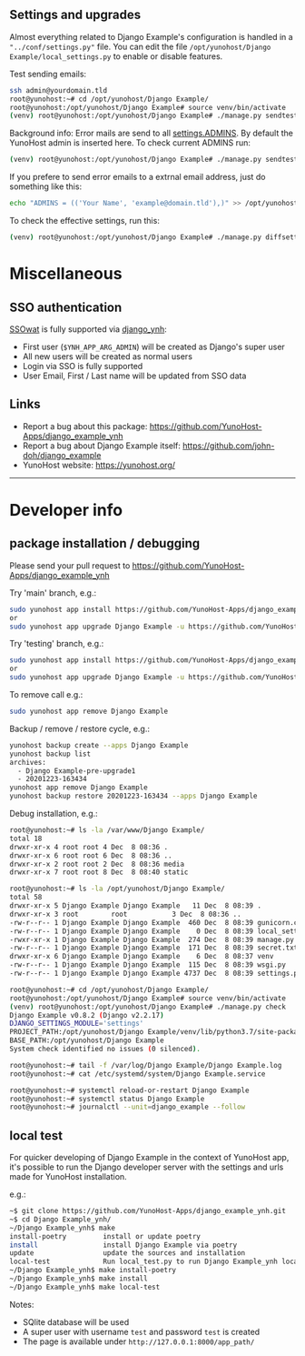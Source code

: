 ## Settings and upgrades

Almost everything related to Django Example's configuration is handled in a `"../conf/settings.py"` file.
You can edit the file `/opt/yunohost/Django Example/local_settings.py` to enable or disable features.

Test sending emails:

```bash
ssh admin@yourdomain.tld
root@yunohost:~# cd /opt/yunohost/Django Example/
root@yunohost:/opt/yunohost/Django Example# source venv/bin/activate
(venv) root@yunohost:/opt/yunohost/Django Example# ./manage.py sendtestemail --admins
```

Background info: Error mails are send to all [settings.ADMINS](https://docs.djangoproject.com/en/2.2/ref/settings/#std:setting-ADMINS). By default the YunoHost admin is inserted here.
To check current ADMINS run:

```bash
(venv) root@yunohost:/opt/yunohost/Django Example# ./manage.py sendtestemail --admins
```

If you prefere to send error emails to a extrnal email address, just do something like this:

```bash
echo "ADMINS = (('Your Name', 'example@domain.tld'),)" >> /opt/yunohost/Django Example/local_settings.py
```

To check the effective settings, run this:
```bash
(venv) root@yunohost:/opt/yunohost/Django Example# ./manage.py diffsettings
```


# Miscellaneous


## SSO authentication

[SSOwat](https://github.com/YunoHost/SSOwat) is fully supported via [django_ynh](https://github.com/YunoHost-Apps/django_ynh):

* First user (`$YNH_APP_ARG_ADMIN`) will be created as Django's super user
* All new users will be created as normal users
* Login via SSO is fully supported
* User Email, First / Last name will be updated from SSO data


## Links

 * Report a bug about this package: https://github.com/YunoHost-Apps/django_example_ynh
 * Report a bug about Django Example itself: https://github.com/john-doh/django_example
 * YunoHost website: https://yunohost.org/

---

# Developer info

## package installation / debugging

Please send your pull request to https://github.com/YunoHost-Apps/django_example_ynh

Try 'main' branch, e.g.:
```bash
sudo yunohost app install https://github.com/YunoHost-Apps/django_example_ynh/tree/master --debug
or
sudo yunohost app upgrade Django Example -u https://github.com/YunoHost-Apps/django_example_ynh/tree/master --debug
```

Try 'testing' branch, e.g.:
```bash
sudo yunohost app install https://github.com/YunoHost-Apps/django_example_ynh/tree/testing --debug
or
sudo yunohost app upgrade Django Example -u https://github.com/YunoHost-Apps/django_example_ynh/tree/testing --debug
```

To remove call e.g.:
```bash
sudo yunohost app remove Django Example
```

Backup / remove / restore cycle, e.g.:
```bash
yunohost backup create --apps Django Example
yunohost backup list
archives:
  - Django Example-pre-upgrade1
  - 20201223-163434
yunohost app remove Django Example
yunohost backup restore 20201223-163434 --apps Django Example
```

Debug installation, e.g.:
```bash
root@yunohost:~# ls -la /var/www/Django Example/
total 18
drwxr-xr-x 4 root root 4 Dec  8 08:36 .
drwxr-xr-x 6 root root 6 Dec  8 08:36 ..
drwxr-xr-x 2 root root 2 Dec  8 08:36 media
drwxr-xr-x 7 root root 8 Dec  8 08:40 static

root@yunohost:~# ls -la /opt/yunohost/Django Example/
total 58
drwxr-xr-x 5 Django Example Django Example   11 Dec  8 08:39 .
drwxr-xr-x 3 root        root           3 Dec  8 08:36 ..
-rw-r--r-- 1 Django Example Django Example  460 Dec  8 08:39 gunicorn.conf.py
-rw-r--r-- 1 Django Example Django Example    0 Dec  8 08:39 local_settings.py
-rwxr-xr-x 1 Django Example Django Example  274 Dec  8 08:39 manage.py
-rw-r--r-- 1 Django Example Django Example  171 Dec  8 08:39 secret.txt
drwxr-xr-x 6 Django Example Django Example    6 Dec  8 08:37 venv
-rw-r--r-- 1 Django Example Django Example  115 Dec  8 08:39 wsgi.py
-rw-r--r-- 1 Django Example Django Example 4737 Dec  8 08:39 settings.py

root@yunohost:~# cd /opt/yunohost/Django Example/
root@yunohost:/opt/yunohost/Django Example# source venv/bin/activate
(venv) root@yunohost:/opt/yunohost/Django Example# ./manage.py check
Django Example v0.8.2 (Django v2.2.17)
DJANGO_SETTINGS_MODULE='settings'
PROJECT_PATH:/opt/yunohost/Django Example/venv/lib/python3.7/site-packages
BASE_PATH:/opt/yunohost/Django Example
System check identified no issues (0 silenced).

root@yunohost:~# tail -f /var/log/Django Example/Django Example.log
root@yunohost:~# cat /etc/systemd/system/Django Example.service

root@yunohost:~# systemctl reload-or-restart Django Example
root@yunohost:~# systemctl status Django Example
root@yunohost:~# journalctl --unit=django_example --follow
```

## local test

For quicker developing of Django Example in the context of YunoHost app,
it's possible to run the Django developer server with the settings
and urls made for YunoHost installation.

e.g.:
```bash
~$ git clone https://github.com/YunoHost-Apps/django_example_ynh.git
~$ cd Django Example_ynh/
~/Django Example_ynh$ make
install-poetry         install or update poetry
install                install Django Example via poetry
update                 update the sources and installation
local-test             Run local_test.py to run Django Example_ynh locally
~/Django Example_ynh$ make install-poetry
~/Django Example_ynh$ make install
~/Django Example_ynh$ make local-test
```

Notes:

* SQlite database will be used
* A super user with username `test` and password `test` is created
* The page is available under `http://127.0.0.1:8000/app_path/`
